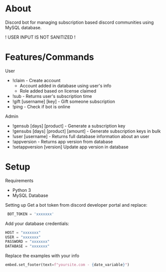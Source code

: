 # About
Discord bot for managing subscription based discord communities using MySQL database.

! USER INPUT IS NOT SANITIZED !

# Features/Commands
User
- !claim - Create account 
  - Account added in database using user's info
  - Role added based on license claimed
- !sub - Returns user's subscription time
- !gift [username] [key] - Gift someone subscription
- !ping - Check if bot is online

Admin
- !gensub [days] [product] - Generate a subscription key
- !gensubs [days] [product] [amount] - Generate subscription keys in bulk
- !user [username] - Returns full database information about an user
- !appversion - Returns app version from database
- !setappversion [version] Update app version in database

# Setup
Requirements
- Python 3
- MySQL Database

  
Setting up
Get a bot token from discord developer portal and replace:
```python
 BOT_TOKEN = 'xxxxxxx'
```
Add your database credentials:
```python
HOST = "xxxxxxx"
USER = "xxxxxxx"
PASSWORD = "xxxxxxx"
DATABASE = "xxxxxxx"
```
Replace the examples with your info
```python
embed.set_footer(text=f"yoursite.com - {date_variable}")
```
